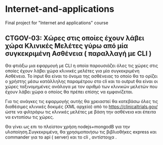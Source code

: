 # Internet-and-applications
Final project for "Internet and applications" course


## CTGOV-03: Χώρες στις οποίες έχουν λάβει χώρα Κλινικές Μελέτες γύρω από μία συγκεκριμένη Ασθένεια ( παραλλαγή με CLI ) 
Θα φτιάξω μια   εφαρμογή με CLI  η οποία παρουσιάζει όλες τις χώρες στις οποίες έχουν λάβει χώρα κλινικές μελέτες για μία συγκεκριμένη Ασθένεια. Το input θα είναι το όνομα της ασθένειας το οποίο θα το ορίζει ο χρήστης μέσω κατάλληλης παραμέτρου στο cli  και το output θα είναι οι χώρες ταξινομημένες ανάλογα με τον αριθμό των κλινικών μελετών που έχουν λάβει χώρα ο οποίος θα πρέπει επίσης να εμφανίζεται. 

Για τις ανάγκες τις εφαρμογής αυτής θα χρειαστεί θα κατεβάσω όλες τις διαθέσιμες κλινικές δοκιμές (XML αρχεία) από το https://clinicaltrials.gov/ ώστε  να φιλτράρω τις κλινικές μελέτες με βάση την ασθένεια και έπειτα να εντοπίσω τις χώρες. 

Θα γίνει ως επι το πλείστον χρήση nodejs+mongodB για την υλοποίηση.Συγκεκριμένα, θα χρησιμοποιήσω τις βιβλιοθήκες express και commander για το api ( server)  και το cli , αντίστοιχα .
